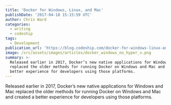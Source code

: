 ```yaml
---
title: 'Docker for Windows, Linux, and Mac'
publishDate: '2017-04-18 15:15:59 UTC'
author: Chris Ward
categories:
  - writing
  - codeship
tags:
  - Development
publication_url: 'https://blog.codeship.com/docker-for-windows-linux-and-mac/'
image: /src/assets/images/articles/docker_windows_no_hyper_v.png
summary: >-
  Released earlier in 2017, Docker’s new native applications for Windows and Mac
  replaced the older methods for running Docker on Windows and Mac and created a
  better experience for developers using those platforms.
---
```

Released earlier in 2017, Docker’s new native applications for Windows and Mac replaced the older methods for running Docker on Windows and Mac and created a better experience for developers using those platforms.

